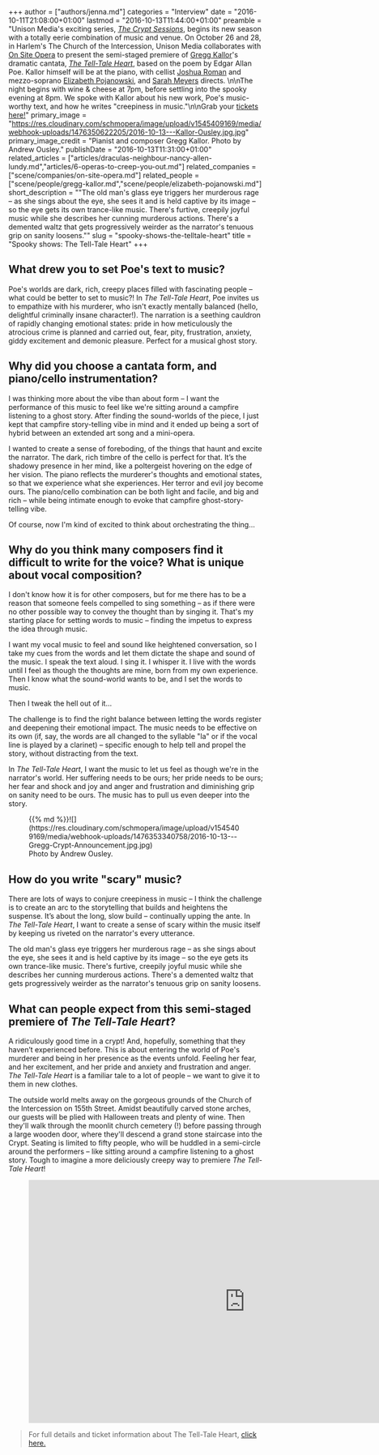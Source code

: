 +++
author = ["authors/jenna.md"]
categories = "Interview"
date = "2016-10-11T21:08:00+01:00"
lastmod = "2016-10-13T11:44:00+01:00"
preamble = "Unison Media's exciting series, [*The Crypt Sessions*](http://deathofclassical.com/), begins its new season with a totally eerie combination of music and venue. On October 26 and 28, in Harlem's The Church of the Intercession, Unison Media collaborates with [On Site Opera](http://osopera.org/) to present the semi-staged premiere of [Gregg Kallor](/scene/people/gregg-kallor/)'s dramatic cantata, [*The Tell-Tale Heart*](http://deathofclassical.com/gregg-kallor/), based on the poem by Edgar Allan Poe. Kallor himself will be at the piano, with cellist [Joshua Roman](http://www.joshuaroman.com/) and mezzo-soprano [Elizabeth Pojanowski](/scene/people/elizabeth-pojanowski/), and [Sarah Meyers](http://sarahinameyers.com/) directs. \n\nThe night begins with wine & cheese at 7pm, before settling into the spooky evening at 8pm. We spoke with Kallor about his new work, Poe's music-worthy text, and how he writes \"creepiness in music.\"\n\nGrab your [tickets here!](http://www.eventbrite.com/o/the-crypt-sessions-by-unison-media-8512851732)"
primary_image = "https://res.cloudinary.com/schmopera/image/upload/v1545409169/media/webhook-uploads/1476350622205/2016-10-13---Kallor-Ousley.jpg.jpg"
primary_image_credit = "Pianist and composer Gregg Kallor. Photo by Andrew Ousley."
publishDate = "2016-10-13T11:31:00+01:00"
related_articles = ["articles/draculas-neighbour-nancy-allen-lundy.md","articles/6-operas-to-creep-you-out.md"]
related_companies = ["scene/companies/on-site-opera.md"]
related_people = ["scene/people/gregg-kallor.md","scene/people/elizabeth-pojanowski.md"]
short_description = "&quot;The old man&#039;s glass eye triggers her murderous rage – as she sings about the eye, she sees it and is held captive by its image – so the eye gets its own trance-like music. There&#039;s furtive, creepily joyful music while she describes her cunning murderous actions. There&#039;s a demented waltz that gets progressively weirder as the narrator&#039;s tenuous grip on sanity loosens.&quot;"
slug = "spooky-shows-the-telltale-heart"
title = "Spooky shows: The Tell-Tale Heart"
+++

## What drew you to set Poe's text to music?

Poe's worlds are dark, rich, creepy places filled with fascinating people – what could be better to set to music?! In *The Tell-Tale Heart*, Poe invites us to empathize with his murderer, who isn't exactly mentally balanced (hello, delightful criminally insane character!). The narration is a seething cauldron of rapidly changing emotional states: pride in how meticulously the atrocious crime is planned and carried out, fear, pity, frustration, anxiety, giddy excitement and demonic pleasure. Perfect for a musical ghost story.

## Why did you choose a cantata form, and piano/cello instrumentation?

I was thinking more about the vibe than about form – I want the performance of this music to feel like we're sitting around a campfire listening to a ghost story. After finding the sound-worlds of the piece, I just kept that campfire story-telling vibe in mind and it ended up being a sort of hybrid between an extended art song and a mini-opera.

I wanted to create a sense of foreboding, of the things that haunt and excite the narrator. The dark, rich timbre of the cello is perfect for that. It’s the shadowy presence in her mind, like a poltergeist hovering on the edge of her vision. The piano reflects the murderer's thoughts and emotional states, so that we experience what she experiences. Her terror and evil joy become ours. The piano/cello combination can be both light and facile, and big and rich – while being intimate enough to evoke that campfire ghost-story-telling vibe.

Of course, now I'm kind of excited to think about orchestrating the thing…

## Why do you think many composers find it difficult to write for the voice? What is unique about vocal composition?

I don't know how it is for other composers, but for me there has to be a reason that someone feels compelled to sing something – as if there were no other possible way to convey the thought than by singing it. That's my starting place for setting words to music – finding the impetus to express the idea through music.

I want my vocal music to feel and sound like heightened conversation, so I take my cues from the words and let them dictate the shape and sound of the music. I speak the text aloud. I sing it. I whisper it. I live with the words until I feel as though the thoughts are mine, born from my own experience. Then I know what the sound-world wants to be, and I set the words to music. 

Then I tweak the hell out of it…

The challenge is to find the right balance between letting the words register and deepening their emotional impact. The music needs to be effective on its own (if, say, the words are all changed to the syllable "la" or if the vocal line is played by a clarinet) – specific enough to help tell and propel the story, without distracting from the text.

In *The Tell-Tale Heart*, I want the music to let us feel as though we're in the narrator's world. Her suffering needs to be ours; her pride needs to be ours; her fear and shock and joy and anger and frustration and diminishing grip on sanity need to be ours. The music has to pull us even deeper into the story.

<figure data-type="image">{{% md %}}![](https://res.cloudinary.com/schmopera/image/upload/v1545409169/media/webhook-uploads/1476353340758/2016-10-13---Gregg-Crypt-Announcement.jpg.jpg)
<figcaption>Photo by Andrew Ousley.</figcaption>
</figure>

## How do you write "scary" music?

There are lots of ways to conjure creepiness in music – I think the challenge is to create an arc to the storytelling that builds and heightens the suspense. It’s about the long, slow build – continually upping the ante. In *The Tell-Tale Heart*, I want to create a sense of scary within the music itself by keeping us riveted on the narrator's every utterance. 

The old man's glass eye triggers her murderous rage – as she sings about the eye, she sees it and is held captive by its image – so the eye gets its own trance-like music. There's furtive, creepily joyful music while she describes her cunning murderous actions. There's a demented waltz that gets progressively weirder as the narrator's tenuous grip on sanity loosens.

## What can people expect from this semi-staged premiere of *The Tell-Tale Heart*?

A ridiculously good time in a crypt! And, hopefully, something that they haven’t experienced before. This is about entering the world of Poe's murderer and being in her presence as the events unfold. Feeling her fear, and her excitement, and her pride and anxiety and frustration and anger. *The Tell-Tale Heart* is a familiar tale to a lot of people – we want to give it to them in new clothes.

The outside world melts away on the gorgeous grounds of the Church of the Intercession on 155th Street. Amidst beautifully carved stone arches, our guests will be plied with Halloween treats and plenty of wine. Then they'll walk through the moonlit church cemetery (!) before passing through a large wooden door, where they'll descend a grand stone staircase into the Crypt. Seating is limited to fifty people, who will be huddled in a semi-circle around the performers – like sitting around a campfire listening to a ghost story. Tough to imagine a more deliciously creepy way to premiere *The Tell-Tale Heart*!

<figure data-type="video">
<iframe width="854" height="480" src="https://www.youtube.com/embed/BvSsoGjoJzc" frameborder="0" allowfullscreen></iframe>
</figure>

>For full details and ticket information about The Tell-Tale Heart, [click here.](http://www.eventbrite.com/o/the-crypt-sessions-by-unison-media-8512851732)
